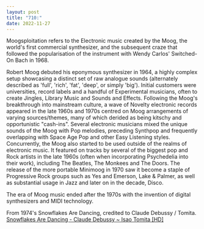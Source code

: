 ```yaml
---
layout: post
title: "710:"
date: 2022-11-27
---
```


Moogsploitation refers to the Electronic music created by the Moog, the world's first commercial synthesizer, and the subsequent craze that followed the popularisation of the instrument with Wendy Carlos' Switched-On Bach in 1968\.

Robert Moog debuted his eponymous synthesizer in 1964, a highly complex setup showcasing a distinct set of raw analogue sounds (alternately described as 'full', 'rich', 'fat', 'deep', or simply 'big'). Initial customers were universities, record labels and a handful of Experimental musicians, often to create Jingles, Library Music and Sounds and Effects. Following the Moog's breakthrough into mainstream culture, a wave of Novelty electronic records appeared in the late 1960s and 1970s centred on Moog arrangements of varying sources/themes, many of which derided as being kitschy and opportunistic "cash-ins". Several electronic musicians mixed the unique sounds of the Moog with Pop melodies, preceding Synthpop and frequently overlapping with Space Age Pop and other Easy Listening styles. Concurrently, the Moog also started to be used outside of the realms of electronic music. It featured on tracks by several of the biggest pop and Rock artists in the late 1960s (often when incorporating Psychedelia into their work), including The Beatles, The Monkees and The Doors. The release of the more portable Minimoog in 1970 saw it become a staple of Progressive Rock groups such as Yes and Emerson, Lake & Palmer, as well as substantial usage in Jazz and later on in the decade, Disco.

The era of Moog music ended after the 1970s with the invention of digital synthesizers and MIDI technology.

From 1974's Snowflakes Are Dancing, credited to Claude Debussy / Tomita.  
[Snowflakes Are Dancing \- Claude Debussy \~ Isao Tomita \[HD\]](https://youtu.be/2OHNdfv5mZc)
